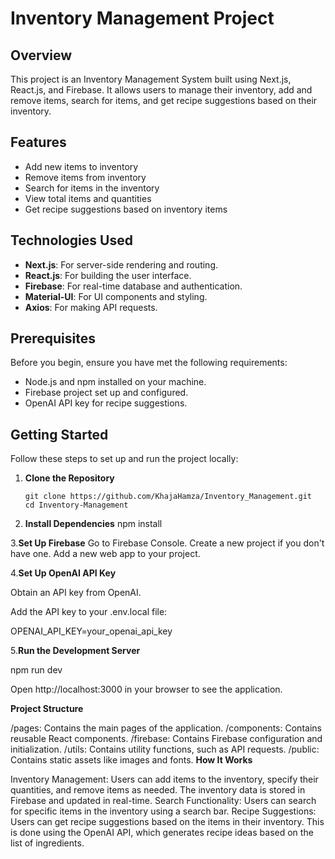 # **Inventory Management Project**

## **Overview**

This project is an Inventory Management System built using Next.js, React.js, and Firebase. It allows users to manage their inventory, add and remove items, search for items, and get recipe suggestions based on their inventory.

## **Features**

- Add new items to inventory
- Remove items from inventory
- Search for items in the inventory
- View total items and quantities
- Get recipe suggestions based on inventory items

## **Technologies Used**

- **Next.js**: For server-side rendering and routing.
- **React.js**: For building the user interface.
- **Firebase**: For real-time database and authentication.
- **Material-UI**: For UI components and styling.
- **Axios**: For making API requests.

## **Prerequisites**

Before you begin, ensure you have met the following requirements:

- Node.js and npm installed on your machine.
- Firebase project set up and configured.
- OpenAI API key for recipe suggestions.

## **Getting Started**

Follow these steps to set up and run the project locally:

1. **Clone the Repository**

   ```
   git clone https://github.com/KhajaHamza/Inventory_Management.git
   cd Inventory-Management
   
2. **Install Dependencies**
npm install

3.**Set Up Firebase**
Go to Firebase Console.
Create a new project if you don't have one.
Add a new web app to your project.

4.**Set Up OpenAI API Key**

Obtain an API key from OpenAI.

Add the API key to your .env.local file:

OPENAI_API_KEY=your_openai_api_key


5.**Run the Development Server**

npm run dev

Open http://localhost:3000 in your browser to see the application.

**Project Structure**

/pages: Contains the main pages of the application.
/components: Contains reusable React components.
/firebase: Contains Firebase configuration and initialization.
/utils: Contains utility functions, such as API requests.
/public: Contains static assets like images and fonts.
**How It Works**

Inventory Management: Users can add items to the inventory, specify their quantities, and remove items as needed. The inventory data is stored in Firebase and updated in real-time.
Search Functionality: Users can search for specific items in the inventory using a search bar.
Recipe Suggestions: Users can get recipe suggestions based on the items in their inventory. This is done using the OpenAI API, which generates recipe ideas based on the list of ingredients.
